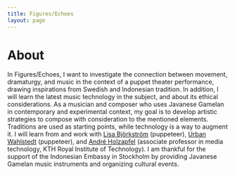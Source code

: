 ```yaml
---
title: Figures/Echoes
layout: page
---
```


# About

In Figures/Echoes, I want to investigate the connection between movement, dramaturgy, and music in the context of a puppet theater performance, drawing inspirations from Swedish and Indonesian tradition. In addition, I will learn the latest music technology in the subject, and about its ethical considerations. As a musician and composer who uses Javanese Gamelan in contemporary and experimental context, my goal is to develop artistic strategies to compose with consideration to the mentioned elements. Traditions are used as starting points, while technology is a way to augment it. I will learn from and work with [Lisa Björkström](https://transitsthlm.se/en/artists/lisa-bjorkstrom/) (puppeteer), [Urban Wahlstedt](https://no.wikipedia.org/wiki/Urban_Wahlstedt) (puppeteer), and [André Holzapfel](https://www.kth.se/profile/holzap/) (associate professor in media technology, KTH Royal Institute of Technology). I am thankful for the support of the Indonesian Embassy in Stockholm by providing Javanese Gamelan music instruments and organizing cultural events. 
